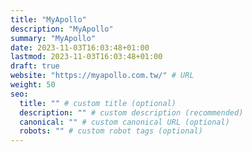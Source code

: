 ```yaml
---
title: "MyApollo"
description: "MyApollo"
summary: "MyApollo"
date: 2023-11-03T16:03:48+01:00
lastmod: 2023-11-03T16:03:48+01:00
draft: true
website: "https://myapollo.com.tw/" # URL
weight: 50
seo:
  title: "" # custom title (optional)
  description: "" # custom description (recommended)
  canonical: "" # custom canonical URL (optional)
  robots: "" # custom robot tags (optional)
---
```

